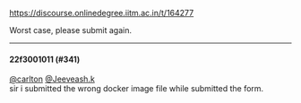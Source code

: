 https://discourse.onlinedegree.iitm.ac.in/t/164277

Worst case, please submit again.</p><hr>

<h4>22f3001011 (#341)</h4>
<p><a class="mention" href="/u/carlton">@carlton</a> <a class="mention" href="/u/jeeveash.k">@Jeeveash.k</a><br/>
sir i submitted the wrong docker image file while submitted the form.
